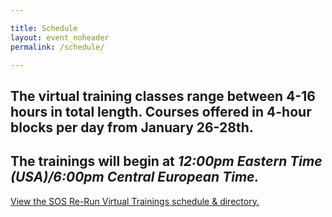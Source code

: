 ```yaml
---

title: Schedule
layout: event_noheader
permalink: /schedule/

---
```

## The virtual training classes range between 4-16 hours in total length. Courses offered in 4-hour blocks per day from January 26-28th. 

## The trainings will begin at ***12:00pm Eastern Time (USA)/6:00pm Central European Time.***
<a id="sched-embed" href="//sosrerunvirtualtrainings202.sched.com/list/descriptions/">View the SOS Re-Run Virtual Trainings schedule &amp; directory.</a><script type="text/javascript" src="//sosrerunvirtualtrainings202.sched.com/js/embed.js"></script>
